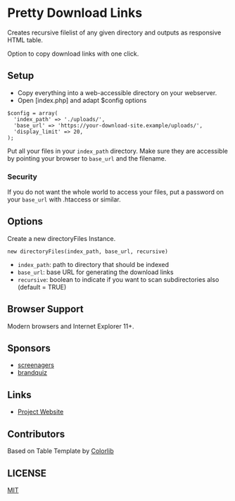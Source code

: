 # Pretty Download Links

Creates recursive filelist of any given directory and outputs as responsive HTML table.

Option to copy download links with one click.

## Setup
- Copy everything into a web-accessible directory on your webserver.
- Open [index.php] and adapt $config options

```
$config = array(
  'index_path' => './uploads/',
  'base_url' => 'https://your-download-site.example/uploads/',
  'display_limit' => 20,
);
```

Put all your files in your `index_path` directory. Make sure they are accessible by pointing your browser to `base_url` and the filename.

### Security

If you do not want the whole world to access your files, put a password on your `base_url` with .htaccess or similar.

## Options
Create a new directoryFiles Instance.

`new directoryFiles(index_path, base_url, recursive)`

- `index_path`: path to directory that should be indexed
- `base_url`: base URL for generating the download links
- `recursive`: boolean to indicate if you want to scan subdirectories also (default = TRUE)

## Browser Support
Modern browsers and Internet Explorer 11+.

## Sponsors
- [screenagers](https://www.screenagers.com)
- [brandquiz](https://www.brandquiz.io)

## Links
- [Project Website](https://github.com/screenagers/prettydownloadlinks)

## Contributors
Based on Table Template by [Colorlib](https://colorlib.com/wp/template/responsive-table-v2/)

## LICENSE
[MIT](LICENSE)
